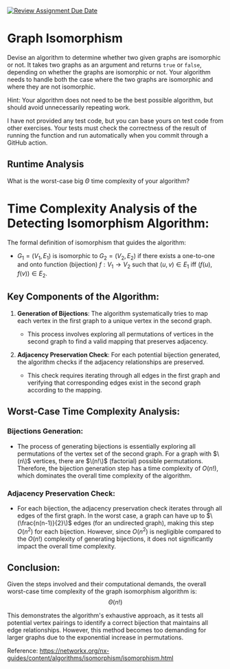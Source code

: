 [![Review Assignment Due Date](https://classroom.github.com/assets/deadline-readme-button-24ddc0f5d75046c5622901739e7c5dd533143b0c8e959d652212380cedb1ea36.svg)](https://classroom.github.com/a/NYae883E)
# Graph Isomorphism

Devise an algorithm to determine whether two given graphs are isomorphic or not.
It takes two graphs as an argument and returns `true` or `false`, depending on
whether the graphs are isomorphic or not. Your algorithm needs to handle both
the case where the two graphs are isomorphic and where they are not isomorphic.

Hint: Your algorithm does not need to be the best possible algorithm, but should
avoid unnecessarily repeating work.

I have not provided any test code, but you can base yours on test code from
other exercises. Your tests must check the correctness of the result of running
the function and run automatically when you commit through a GitHub action.

## Runtime Analysis

What is the worst-case big $\Theta$ time complexity of your algorithm?


# Time Complexity Analysis of the Detecting Isomorphism Algorithm:

The formal definition of isomorphism that guides the algorithm:

- $G_1=(V_1 , E_1)$ is isomorphic to $G_2 = (V_2, E_2)$ if there exists a
one-to-one and onto function (bijection) $f: V_1 \rightarrow V_2$ such that $(u,v)
\in E_1$ iff $(f(u),f(v)) \in E_2$.

## Key Components of the Algorithm:

1. **Generation of Bijections**: The algorithm systematically tries to map each vertex in the first graph to a unique vertex in the second graph.
   - This process involves exploring all permutations of vertices in the second graph to find a valid mapping that preserves adjacency.
   
3. **Adjacency Preservation Check**: For each potential bijection generated, the algorithm checks if the adjacency relationships are preserved.
   - This check requires iterating through all edges in the first graph and verifying that corresponding edges exist in the second graph according to the mapping.

## Worst-Case Time Complexity Analysis:

### Bijections Generation:

- The process of generating bijections is essentially exploring all permutations of the vertex set of the second graph. For a graph with $\(n\)$ vertices, there are $\(n!\)$ (factorial) possible permutations. Therefore, the bijection generation step has a time complexity of $O(n!)$, which dominates the overall time complexity of the algorithm.

### Adjacency Preservation Check:

- For each bijection, the adjacency preservation check iterates through all edges of the first graph. In the worst case, a graph can have up to $\(\frac{n(n-1)}{2}\)$ edges (for an undirected graph), making this step $O(n^2)$ for each bijection. However, since $O(n^2)$ is negligible compared to the $O(n!)$ complexity of generating bijections, it does not significantly impact the overall time complexity.

## Conclusion:

Given the steps involved and their computational demands, the overall worst-case time complexity of the graph isomorphism algorithm is:
$$\Theta(n!)$$

This demonstrates the algorithm's exhaustive approach, as it tests all potential vertex pairings to identify a correct bijection that maintains all edge relationships. However, this method becomes too demanding for larger graphs due to the exponential increase in permutations. 

Reference: https://networkx.org/nx-guides/content/algorithms/isomorphism/isomorphism.html

